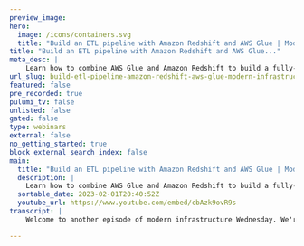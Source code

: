 ```yaml
---
preview_image:
hero:
  image: /icons/containers.svg
  title: "Build an ETL pipeline with Amazon Redshift and AWS Glue | Modern Infrastructure"
title: "Build an ETL pipeline with Amazon Redshift and AWS Glue..."
meta_desc: |
    Learn how to combine AWS Glue and Amazon Redshift to build a fully-automated ETL pipeline with Pulumi. We'll use three components to complete our E...
url_slug: build-etl-pipeline-amazon-redshift-aws-glue-modern-infrastructure
featured: false
pre_recorded: true
pulumi_tv: false
unlisted: false
gated: false
type: webinars
external: false
no_getting_started: true
block_external_search_index: false
main:
  title: "Build an ETL pipeline with Amazon Redshift and AWS Glue | Modern Infrastructure"
  description: |
    Learn how to combine AWS Glue and Amazon Redshift to build a fully-automated ETL pipeline with Pulumi. We'll use three components to complete our ETL pipeline-to-be:  ▪️ A Glue crawler. The crawler is responsible for fetching data from some external source (for us, an S3 bucket) and importing it into a Glue catalog.  ▪️ A Glue job. The job is responsible for running an ETL script (e.g., on a schedule) to process the data imported by the crawler into the catalog. ▪️ A Glue script. The script is where the ETL magic happens. Ours will be written in Python and be responsible for extracting data from the catalog, applying some slight transformations, and loading the transformed data into Redshift. ► Get the code to follow along at https://www.pulumi.com/blog/redshift-etl-with-pulumi-and-aws-glue/   ✅ Get Started with Pulumi: https://pulumip.us/Get-Started ✅ Create a Pulumi account. It's free: https://pulumip.us/Sign-Up-OpenSource  00:00 Introduction 00:10 What we did in "Deploying a Data Warehouse with Pulumi and Amazon Redshift." 00:30 Common question when setting up an ETL pipeline 00:58 What is AWS Glue? 01:23 Watch part 1, if you haven't: https://youtu.be/2v_53eWGrqE 01:49 Recap of where we left off on part 1 of the demo 02:10 Three components to complete our ETL pipeline 02:20 1. Glue crawler 02:47 2. Glue job 03:01 3. Glue script 03:27 Adding the Glue crawler 05:30 Adding the Glue job 07:23 Adding the Glue script 08:40 Deploy! 09:31 Load some data 10:36 Take a look at the AWS console  10:59 Go to the Glue console 12:04 Go to the Glue Job section 12:29 Go to the Redshift console to verify the data 13:15 Let's put in more data to verify the glue job 15:53 Summary of what we did (part 1 + part  2) 17:10 Check out the Metabase package (AWS) 17:38 Goodbyes
  sortable_date: 2023-02-01T20:40:52Z
  youtube_url: https://www.youtube.com/embed/cbAzk9ovR9s
transcript: |
    Welcome to another episode of modern infrastructure Wednesday. We're gonna build a ETL pipeline with Amazon Red Ship and Aws Glue. If you recall from our last episode, we learned how to deploy data warehouse with Pulumi and Amazon Redshift. Uh we covered using Pulumi to load unstructured data for a from Amazon S3 into Amazon Redshift cluster. And at the end of that episode, there are a few unanswered questions. For example, how do we avoid importing and processing the same data twice? How can we transform the data during the ingestion process? And what are our options for loading data automatically, for example, on a regular schedule. So when your platform of choice is Amazon Redshift, those questions will often be answered by pointing you to another Amazon service. Uh for example, Aws glue. So with glue, you can define processes that monitor external data sources like S3, keep track of data that's already been processed and write code in general purpose programming languages like Python to process and transform the data on its way into Redshift. There's a lot more you can do with glue. However, for this project, it's just what we need uh watch the previous video to get up to speed on what we're building and why. Uh when we left off, we've gotten red shift up and running and we were able to pull the data from S3 into redshift directly by running a manual query in the redshift console. But that's as far as we got, there was no automation, no protection from duplicate records, just the absolute basics. So we're gonna pick up from there uh just to quickly recap. Uh, we deployed a VPC with a private subnet, a red shift cluster deployed into the subnet, an S3 bucket that we use to hold some raw data and a VPC endpoint allowing direct access to the bucket over the private network. So now it's time to add in glue at a high level. We'll need three components to complete our ETL pipeline to be um, one a glue crawler. So the crawler is responsible for fetching data from some external source. Uh, for us, it's a S3 bucket and then importing it into a glue catalog. A catalog is a kind of staging database that tracks your data through the ingestion process. Our particular crawler will pull our S3 bucket for new data and import that into a catalog table. Two a glue job. The job is responsible for running an ETL script on a schedule to process the data imported by the crawler into the catalog and then finally three a glue script. The script is where all the ETL magic happens. Ours will be written in Python and be responsible for extracting data from the catalog, applying some slight transformations to it and loading the transform data in the red shift. So next, we will translate these high-level components into concrete plumy resources. Step one, adding a glue crawler. Uh So the first thing is we'll need a unique name for a glue catalog. So we'll set it using plume config here. All right. Now, back end editor, what we'll do is copy in some code for the glue crawler. So do that. All right. So, so this pulls in the glue database name. Um, this piece of code defines a aws Ron expression. So it runs every 15 minutes. Um, this is specifically creating the glue catalog and then this is defining a im role granting glue access to the S3 bucket that we created on up here. And then finally, this is the glue crawler to process the contents of the data bucket on a schedule. So feeding it in the name, the role and then the schedule. And then we're also pulling in, uh, the S3 bucket from above. Ok. So let's run, let's save this and run a quick pulling me up. Ok. That is now done. Now, let's add the glue job. So, so this is step two, adding the glue job. Uh, we're gonna paste in some code again. Ok. This job is fairly simple, but still requires a few different aws resources. So here we create a glue connection to the Redshift cluster. Um It's just pulling in the user name and password that we define from plume config. Uh Then we'll need a S3 bucket. This is where glue is gonna look for the glue script that we'll cover in step three. Um We will upload the glue script into the S3 bucket and then this is the glue job that runs the uh ETL script. Um So in here you'll see they're passing in the connection. Uh Then it's defining how big uh all, all the compute resources and settings that you'll need uh for the glue job. Uh So we're passing in more uh variables of various sorts that were defined earlier and the code and then lastly, uh we're gonna create a glue trigger to run the job every 15 minutes. So, uh the glue crawler crawls every 15 minutes and then the job will be triggered to run every 15 minutes as well. So before we deploy this, uh we'll need a script. So step three is we're gonna add the glue script. So we got to create a new file here. We're gonna call it glue job dot Pie. I will copy and code here. It saves. So there's a lot going on in this script. But the general gist is that when it runs, it will extract all unprocessed data from our glue catalog. Transform that data using a simple mapping to tweak some field names. Uh Again, this is just to demonstrate how that's done and then it loads the resulting data into redshift, a glue jaw bookmark, a glu job bookmark guarantees that we don't process the same data more than once. All right, with that, we are now ready to deploy. So run pulling me up and let's get that going. Oops, forgot to save. Let's try that again. OK. All right. That is done. All right. Now let's load some sample data. So like the previous episode, we simulated this part since we don't have an actual application, generating real data for us. So we're gonna run a few, we're gonna run the following commands to write a few Jason records to a file called events one TXT. So we'll do that. And then with the aws cli, we'll upload that file into a S3 data bucket using the name we exported at the end of the last deployment. So that thing. All right. And that should be it. Ok. Now we wait for the glue job and crawler to kick off. Um, but in the meantime, let's take a look at the AWS console real quick. So here we have our red shift. Uh, let's see. See that there is a cluster that we created. So that is good. And then let's go to the glue console. And All right. So, yeah, there, this is the glue data catalog that was created, uh, from our Pulumi code and then this is the crawler and yeah, it should be, uh, crawling every 15 minutes. So, um, well, I'm gonna take a break here and come back and hopefully it's crawled and we can, uh, finish out, uh, today's episode. All right. So the crawler has finished crawling. You can see that there was a crawl that run that started here and there was one table change. So that looks good. Uh, we'll jump into the job section and we'll look at this glue job here. Take a look at runs and we'll see that a run has succeeded. And so that's good, um, successful run. So let's go into the red shift console next and just verify that our data is there. So let's see. This is our cluster, we can query our data here. Um, ok, we're gonna, we're on a query in my Redshift cluster. So let's see. So star from this. Ok. Let's see if that. And that is great. That is exactly the events that we put in events one txt. So we can also, um, you know, put in some more data. So if we four back here. Ok. All right. So do that. Hm. Upload that to S3 bucket as well. All right. So that's gonna kick off and go again into glue jaw. But what I wanted to show with this next thing is, um, because of the way that we set up the glue jaw bookmark, it's able to ignore events dash one when it's processing and process only events dash two and get it all into the right place. So, um, we are gonna take a quick break and let the job run. So let's see. Ok, so glue console was crawled. Um, it was able to pick up the new file we put into the S3 bucket. Now let's go into jobs real quick. Go back to this glue job here. Yeah, I, yep. So that succeeded. So that worked, we can jump to the red shift console and query your data real quick to see if those events were added in. Uh, so let's see if we can do that here. So we will run this and excellent. So the events from events two txt made it in four and five. So that is excellent. So we know that our glue job works. Um, so the crawler was able to crawl through bucket, pick up the new file and then the glue job ingested it, but it blissfully ignored the older file that already was processed, you know, thanks to the glue job bookmark and then it was able to take all the new events and drop those events, those records right into the red shift in this table. To conclude, we did quite a lot here. So from previous episode, we took, uh, we set up a Redshift data warehouse and it was able to ingest things from S3 and process it. So in this episode, we spun that back up. And then we added a few different things. Uh with using Aws glue, we, we built out a ETL pipeline. So we set up a group, a glue crawler that was able to fetch data from um R S3 bucket, then a glue job that executed a ETL script and a glue script itself that did a lot of all the eto magic like extracting the data, applying transformations and loading it into redshift now that that's all working. Um You know, we only touched the surface level of red shift and glue. Um So there is so much more that is possible with these tools. So highly recommend y'all to dig into the documentation to explore both of them in more depth. And once you're up and running with Redshift, you might also want to check out this meta base package and deploy me registry. Uh This meta base package makes it easy to deploy meta base alongside Redshift on AWS. So it allows you to build powerful data analysis and visualization experiences with your data. Um And here at Pulumi, we actually uh use this um as our B I tool on top of our data warehouse. So with that, uh I just wanna thank everyone for joining on this episode of Modern Infrastructure Wednesday. My name is Aaron Cal, your host. Thank you.

---
```

